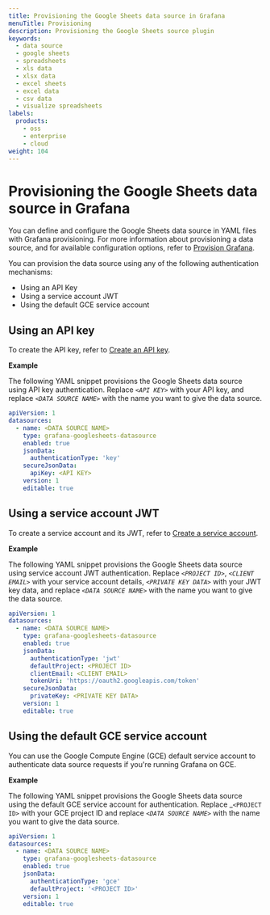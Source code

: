 ```yaml
---
title: Provisioning the Google Sheets data source in Grafana
menuTitle: Provisioning
description: Provisioning the Google Sheets source plugin
keywords:
  - data source
  - google sheets
  - spreadsheets
  - xls data
  - xlsx data
  - excel sheets
  - excel data
  - csv data
  - visualize spreadsheets
labels:
  products:
    - oss
    - enterprise
    - cloud
weight: 104
---
```


# Provisioning the Google Sheets data source in Grafana

You can define and configure the Google Sheets data source in YAML files with Grafana provisioning. For more information about provisioning a data source, and for available configuration options, refer to [Provision Grafana](https://grafana.com/docs/grafana/latest/administration/provisioning/#data-sources).

You can provision the data source using any of the following authentication mechanisms:

- Using an API Key
- Using a service account JWT
- Using the default GCE service account

## Using an API key

To create the API key, refer to [Create an API key](../authentication/#using-an-api-key).

**Example**

The following YAML snippet provisions the Google Sheets data source using API key authentication.
Replace _`<API KEY>`_ with your API key, and replace _`<DATA SOURCE NAME>`_ with the name you want to give the data source.

```yaml
apiVersion: 1
datasources:
  - name: <DATA SOURCE NAME>
    type: grafana-googlesheets-datasource
    enabled: true
    jsonData:
      authenticationType: 'key'
    secureJsonData:
      apiKey: <API KEY>
    version: 1
    editable: true
```

## Using a service account JWT

To create a service account and its JWT, refer to [Create a service account](../authentication/#using-a-service-account-jwt).

**Example**

The following YAML snippet provisions the Google Sheets data source using service account JWT authentication.
Replace _`<PROJECT ID>`_, _`<CLIENT EMAIL>`_ with your service account details, _`<PRIVATE KEY DATA>`_ with your JWT key data, and replace _`<DATA SOURCE NAME>`_ with the name you want to give the data source.

```yaml
apiVersion: 1
datasources:
  - name: <DATA SOURCE NAME>
    type: grafana-googlesheets-datasource
    enabled: true
    jsonData:
      authenticationType: 'jwt'
      defaultProject: <PROJECT ID>
      clientEmail: <CLIENT EMAIL>
      tokenUri: 'https://oauth2.googleapis.com/token'
    secureJsonData:
      privateKey: <PRIVATE KEY DATA>
    version: 1
    editable: true
```

## Using the default GCE service account

You can use the Google Compute Engine (GCE) default service account to authenticate data source requests if you're running Grafana on GCE.

**Example**

The following YAML snippet provisions the Google Sheets data source using the default GCE service account for authentication.
Replace _`<PROJECT ID>` with your GCE project ID and replace _`<DATA SOURCE NAME>`_ with the name you want to give the data source.

```yaml
apiVersion: 1
datasources:
  - name: <DATA SOURCE NAME>
    type: grafana-googlesheets-datasource
    enabled: true
    jsonData:
      authenticationType: 'gce'
      defaultProject: '<PROJECT ID>'
    version: 1
    editable: true
```

